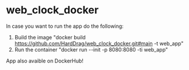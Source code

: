 # web_clock_docker
In case you want to run the app do the following:
1. Build the image "docker build https://github.com/HardDrag/web_clock_docker.git#main -t web_app"
2. Run the container   "docker run --init -p 8080:8080 -ti web_app"

App also avaible on DockerHub!
